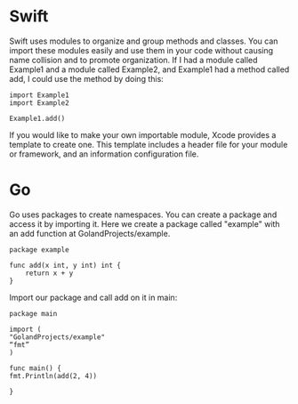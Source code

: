 # Swift 

Swift uses modules to organize and group methods and classes. You can import these modules easily and use them in your code without causing name collision and to promote organization. 
If I had a module called Example1 and a module called Example2, and Example1 had a method called add, I could use the method by doing this: 


```
import Example1 
import Example2 

Example1.add()
```

If you would like to make your own importable module, Xcode provides a template to create one. This template includes a header file for your module or framework, and an information configuration file.  

# Go 

Go uses packages to create namespaces. You can create a package and access it by importing it. 
Here we create a package called "example" with an add function at GolandProjects/example. 

```
package example

func add(x int, y int) int {
	return x + y
}
```

Import our package and call add on it in main: 

```
package main

import ( 
"GolandProjects/example"
“fmt” 
)

func main() {
fmt.Println(add(2, 4))
 
}
```

